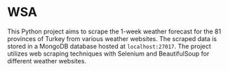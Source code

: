 # WSA
This Python project aims to scrape the 1-week weather forecast for the 81 provinces of Turkey from various weather websites. The scraped data is stored in a MongoDB database hosted at `localhost:27017`. The project utilizes web scraping techniques with Selenium and BeautifulSoup for different weather websites.
